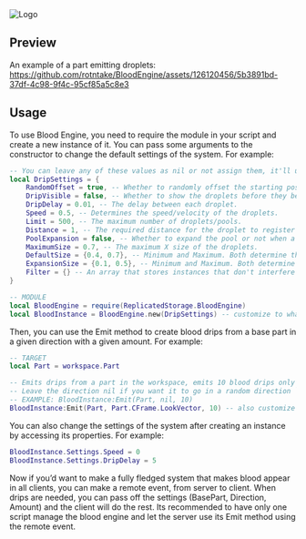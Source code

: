 <picture>
 <img alt="Logo" src="https://devforum-uploads.s3.dualstack.us-east-2.amazonaws.com/uploads/optimized/5X/7/3/3/2/73326251a8afb11d5fc56cbdeae45a39dc22647c_2_690x176.png">
</picture>

## Preview
An example of a part emitting droplets:
https://github.com/rotntake/BloodEngine/assets/126120456/5b3891bd-37df-4c98-9f4c-95cf85a5c8e3



## Usage

To use Blood Engine, you need to require the module in your script and create a new instance of it. You can pass some arguments to the constructor to change the default settings of the system. For example:

```lua
-- You can leave any of these values as nil or not assign them, it'll use the default values
local DripSettings = {
    RandomOffset = true, -- Whether to randomly offset the starting position of the droplets or not.
    DripVisible = false, -- Whether to show the droplets before they become a pool or not.
    DripDelay = 0.01, -- The delay between each droplet.
    Speed = 0.5, -- Determines the speed/velocity of the droplets.
    Limit = 500, -- The maximum number of droplets/pools.
    Distance = 1, -- The required distance for the droplet to register with the part below it.
    PoolExpansion = false, -- Whether to expand the pool or not when a droplet lands on it.
    MaximumSize = 0.7, -- The maximum X size of the droplets.
    DefaultSize = {0.4, 0.7}, -- Minimum and Maximum. Both determine the default size of a pool.
    ExpansionSize = {0.1, 0.5}, -- Minimum and Maximum. Both determine the expansion size range of the pools.
    Filter = {} -- An array that stores instances that don't interfere with the droplets raycast process.
}

-- MODULE
local BloodEngine = require(ReplicatedStorage.BloodEngine)
local BloodInstance = BloodEngine.new(DripSettings) -- customize to whatever you want
```

Then, you can use the Emit method to create blood drips from a base part in a given direction with a given amount. For example:

```lua
-- TARGET
local Part = workspace.Part

-- Emits drips from a part in the workspace, emits 10 blood drips only in the front direction
-- Leave the direction nil if you want it to go in a random direction `BloodInstance:Emit(Part, nil, 10)`
-- EXAMPLE: BloodInstance:Emit(Part, nil, 10)
BloodInstance:Emit(Part, Part.CFrame.LookVector, 10) -- also customize to whatever you want.
```

You can also change the settings of the system after creating an instance by accessing its properties. For example:

```lua
BloodInstance.Settings.Speed = 0
BloodInstance.Settings.DripDelay = 5
```

Now if you’d want to make a fully fledged system that makes blood appear in all clients, you can make a remote event, from server to client. When drips are needed, you can pass off the settings (BasePart, Direction, Amount) and the client will do the rest. Its recommended to have only one script manage the blood engine and let the server use its Emit method using the remote event.
